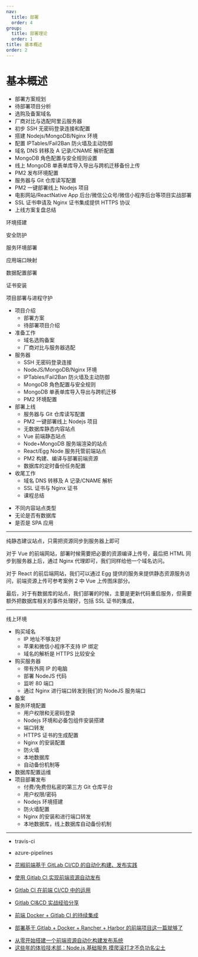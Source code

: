 ```yaml
---
nav:
  title: 部署
  order: 4
group:
  title: 部署理论
  order: 1
title: 基本概述
order: 2
---
```


# 基本概述

- 部署方案规划
- 待部署项目分析
- 选购及备案域名
- 厂商对比与选配阿里云服务器
- 初步 SSH 无密码登录连接和配置
- 搭建 Nodejs/MongoDB/Nginx 环境
- 配置 IPTables/Fail2Ban 防火墙及主动防御
- 域名 DNS 转移及 A 记录/CNAME 解析配置
- MongoDB 角色配置与安全规则设置
- 线上 MongoDB 单表单库导入导出与跨机迁移备份上传
- PM2 发布环境配置
- 服务器与 Git 仓库读写配置
- PM2 一键部署线上 Nodejs 项目
- 电影网站/ReactNative App 后台/微信公众号/微信小程序后台等项目实战部署
- SSL 证书申请及 Nginx 证书集成提供 HTTPS 协议
- 上线方案复盘总结

环境搭建

安全防护

服务环境部署

应用端口映射

数据配置部署

证书安装

项目部署与进程守护

- 项目介绍
  - 部署方案
  - 待部署项目介绍
- 准备工作
  - 域名选购备案
  - 厂商对比与服务器选配
- 服务器
  - SSH 无密码登录连接
  - NodeJS/MongoDB/Nginx 环境
  - IPTables/Fail2Ban 防火墙及主动防御
  - MongoDB 角色配置与安全规则
  - MongoDB 单表单库导入导出与跨机迁移
  - PM2 环境配置
- 部署上线
  - 服务器与 Git 仓库读写配置
  - PM2 一键部署线上 Nodejs 项目
  - 无数据库静态内容站点
  - Vue 前端静态站点
  - Node+MongoDB 服务端渲染的站点
  - React/Egg Node 服务托管前端站点
  - PM2 构建、编译与部署前端资源
  - 数据库的定时备份任务配置
- 收尾工作
  - 域名 DNS 转移及 A 记录/CNAME 解析
  - SSL 证书与 Nginx 证书
  - 课程总结

<!-- ![deploy](../deploy-chart.jpg) -->

- 不同内容站点类型
- 无论是否有数据库
- 是否是 SPA 应用

---

纯静态建议站点，只需把资源同步到服务器上即可

对于 Vue 的前端网站，部署时候需要把必要的资源编译上传号，最后把 HTML 同步到服务器上后，通过 Nginx 代理即可，我们同样给他一个域名访问。

对于 React 的前后端网站，我们可以通过 Egg 提供的服务来提供静态资源服务访问，前端资源上传可参考案例 2 中 Vue 上传图床部分。

最后，对于有数据库的站点，我们部署的时候，主要是更新代码重启服务，但需要额外把数据库相关的事件处理好，包括 SSL 证书的集成，

---

线上环境

- 购买域名
  - IP 地址不够友好
  - 苹果和微信小程序不支持 IP 绑定
  - 域名的解析是 HTTPS 比较安全
- 购买服务器
  - 带有外网 IP 的电脑
  - 部署 NodeJS 代码
  - 监听 80 端口
  - 通过 Nginx 进行端口转发到我们的 NodeJS 服务端口
- 备案
- 服务环境配置
  - 用户权限和无密码登录
  - Nodejs 环境和必备包组件安装搭建
  - 端口转发
  - HTTPS 证书的生成配置
  - Nginx 的安装配置
  - 防火墙
  - 本地数据库
  - 自动备份机制等
- 数据库配置运维
- 项目部署发布
  - 付费/免费但私密的第三方 Git 仓库平台
  - 用户权限/密码
  - Nodejs 环境搭建
  - 防火墙配置
  - Nginx 的安装和进行端口转发
  - 本地数据库，线上数据库自动备份机制

---

- travis-ci
- azure-pipelines

- [花椒前端基于 GitLab CI/CD 的自动化构建、发布实践](https://zhuanlan.zhihu.com/p/69513606)
- [使用 Gitlab CI 实现前端资源自动发布](https://zhuanlan.zhihu.com/p/37325902)
- [Gitlab CI 在前端 CI/CD 中的运用](https://zhuanlan.zhihu.com/p/136876843)
- [Gitlab CI&CD 实战经验分享](https://zhuanlan.zhihu.com/p/51163261)
- [前端 Docker + Gitlab CI 的持续集成](https://zhuanlan.zhihu.com/p/44748907)
- [部署基于 Gitlab + Docker + Rancher + Harbor 的前端项目这一篇就够了](https://zhuanlan.zhihu.com/p/94844844)

* [从零开始搭建一个前端资源自动化构建发布系统](https://zhuanlan.zhihu.com/p/38139513)
* [这些年的体验技术部：Node.js 基础服务 摸爬滚打才不负功名尘土](https://zhuanlan.zhihu.com/p/84176287)

